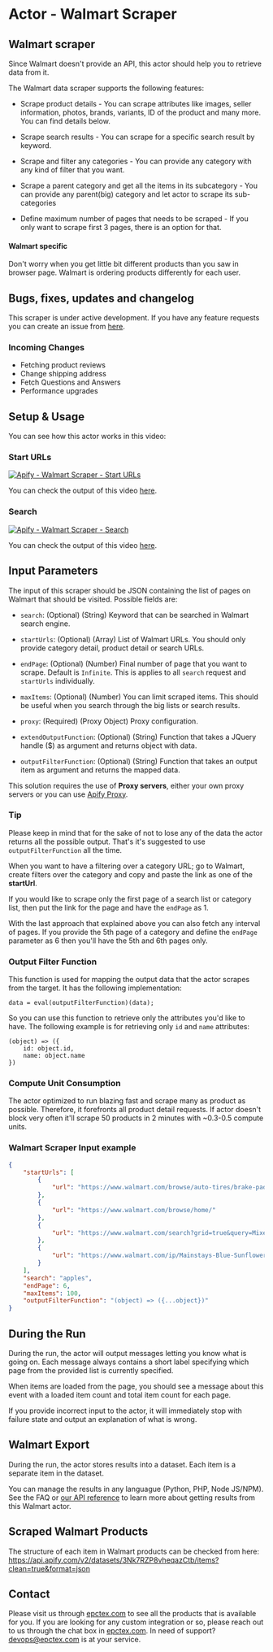 # Actor - Walmart Scraper

## Walmart scraper

Since Walmart doesn't provide an API, this actor should help you to retrieve data from it.

The Walmart data scraper supports the following features:

-   Scrape product details - You can scrape attributes like images, seller information, photos, brands, variants, ID of the product and many more. You can find details below.

-   Scrape search results - You can scrape for a specific search result by keyword.

-   Scrape and filter any categories - You can provide any category with any kind of filter that you want.

-   Scrape a parent category and get all the items in its subcategory - You can provide any parent(big) category and let actor to scrape its sub-categories

-   Define maximum number of pages that needs to be scraped - If you only want to scrape first 3 pages, there is an option for that.

#### Walmart specific

Don't worry when you get little bit different products than you saw in browser page. Walmart is ordering products differently for each user.

## Bugs, fixes, updates and changelog

This scraper is under active development. If you have any feature requests you can create an issue from [here](https://github.com/epctex/walmart-scraper/issues).

### Incoming Changes

-   Fetching product reviews
-   Change shipping address
-   Fetch Questions and Answers
-   Performance upgrades

## Setup & Usage

You can see how this actor works in this video:

### Start URLs

[![Apify - Walmart Scraper - Start URLs](https://img.youtube.com/vi/F6vEx29zPsI/0.jpg)](https://www.youtube.com/watch?v=F6vEx29zPsI)

You can check the output of this video [here](https://api.apify.com/v2/datasets/7L16ONL5ezWnZntlB/items?clean=true&format=json).

### Search

[![Apify - Walmart Scraper - Search](https://img.youtube.com/vi/Qnz6CNdJP1c/0.jpg)](https://www.youtube.com/watch?v=Qnz6CNdJP1c)

You can check the output of this video [here](https://api.apify.com/v2/datasets/5zXILe6UpYc0GdCSB/items?clean=true&format=json).

## Input Parameters

The input of this scraper should be JSON containing the list of pages on Walmart that should be visited. Possible fields are:

- `search`: (Optional) (String) Keyword that can be searched in Walmart search engine.

- `startUrls`: (Optional) (Array) List of Walmart URLs. You should only provide category detail, product detail or search URLs.

- `endPage`: (Optional) (Number) Final number of page that you want to scrape. Default is `Infinite`. This is applies to all `search` request and `startUrls` individually.

- `maxItems`: (Optional) (Number) You can limit scraped items. This should be useful when you search through the big lists or search results.

- `proxy`: (Required) (Proxy Object) Proxy configuration.

- `extendOutputFunction`: (Optional) (String) Function that takes a JQuery handle ($) as argument and returns object with data.

- `outputFilterFunction`: (Optional) (String) Function that takes an output item as argument and returns the mapped data.

This solution requires the use of **Proxy servers**, either your own proxy servers or you can use <a href="https://www.apify.com/docs/proxy">Apify Proxy</a>.

### Tip

Please keep in mind that for the sake of not to lose any of the data the actor returns all the possible output. That's it's suggested to use `outputFilterFunction` all the time.

When you want to have a filtering over a category URL; go to Walmart, create filters over the category and copy and paste the link as one of the **startUrl**.

If you would like to scrape only the first page of a search list or category list, then put the link for the page and have the `endPage` as 1.

With the last approach that explained above you can also fetch any interval of pages. If you provide the 5th page of a category and define the `endPage` parameter as 6 then you'll have the 5th and 6th pages only.


### Output Filter Function
This function is used for mapping the output data that the actor scrapes from the target. It has the following implementation:

```
data = eval(outputFilterFunction)(data);
```

So you can use this function to retrieve only the attributes you'd like to have. The following example is for retrieving only `id` and `name` attributes:

```
(object) => ({
    id: object.id,
    name: object.name
})
```

### Compute Unit Consumption

The actor optimized to run blazing fast and scrape many as product as possible. Therefore, it forefronts all product detail requests. If actor doesn't block very often it'll scrape 50 products in 2 minutes with ~0.3-0.5 compute units.

### Walmart Scraper Input example

```json
{
    "startUrls": [
        {
            "url": "https://www.walmart.com/browse/auto-tires/brake-pads/91083_1074765_9038935_4582920"
        },
        {
            "url": "https://www.walmart.com/browse/home/"
        },
        {
            "url": "https://www.walmart.com/search?grid=true&query=Mixed+Bouquets"
        },
        {
            "url": "https://www.walmart.com/ip/Mainstays-Blue-Sunflower-Mix-Bouquet/155345382"
        }
    ],
    "search": "apples",
    "endPage": 6,
    "maxItems": 100,
    "outputFilterFunction": "(object) => ({...object})"
}
```

## During the Run

During the run, the actor will output messages letting you know what is going on. Each message always contains a short label specifying which page from the provided list is currently specified.

When items are loaded from the page, you should see a message about this event with a loaded item count and total item count for each page.

If you provide incorrect input to the actor, it will immediately stop with failure state and output an explanation of what is wrong.

## Walmart Export

During the run, the actor stores results into a dataset. Each item is a separate item in the dataset.

You can manage the results in any languague (Python, PHP, Node JS/NPM). See the FAQ or <a href="https://www.apify.com/docs/api" target="blank">our API reference</a> to learn more about getting results from this Walmart actor.

## Scraped Walmart Products

The structure of each item in Walmart products can be checked from here: https://api.apify.com/v2/datasets/3Nk7RZP8vheqazCtb/items?clean=true&format=json

## Contact
Please visit us through [epctex.com](https://epctex.com) to see all the products that is available for you. If you are looking for any custom integration or so, please reach out to us through the chat box in [epctex.com](https://epctex.com). In need of support? [devops@epctex.com](mailto:devops@epctex.com) is at your service.
